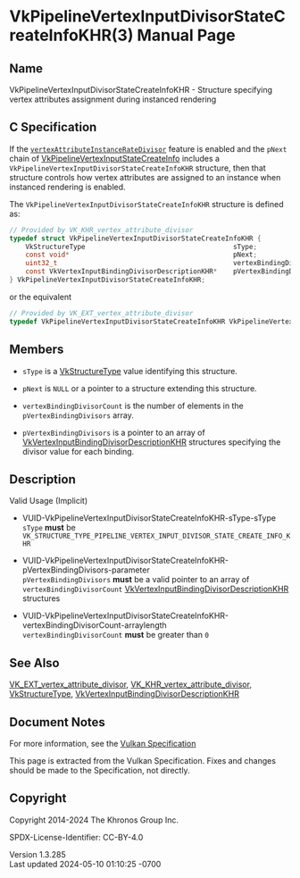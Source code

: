 # VkPipelineVertexInputDivisorStateCreateInfoKHR(3) Manual Page

## Name

VkPipelineVertexInputDivisorStateCreateInfoKHR - Structure specifying
vertex attributes assignment during instanced rendering



## <a href="#_c_specification" class="anchor"></a>C Specification

If the <a
href="https://registry.khronos.org/vulkan/specs/1.3-extensions/html/vkspec.html#features-vertexAttributeInstanceRateDivisor"
target="_blank"
rel="noopener"><code>vertexAttributeInstanceRateDivisor</code></a>
feature is enabled and the `pNext` chain of
[VkPipelineVertexInputStateCreateInfo](https://registry.khronos.org/vulkan/specs/1.3-extensions/man/html/VkPipelineVertexInputStateCreateInfo.html)
includes a `VkPipelineVertexInputDivisorStateCreateInfoKHR` structure,
then that structure controls how vertex attributes are assigned to an
instance when instanced rendering is enabled.

The `VkPipelineVertexInputDivisorStateCreateInfoKHR` structure is
defined as:

``` c
// Provided by VK_KHR_vertex_attribute_divisor
typedef struct VkPipelineVertexInputDivisorStateCreateInfoKHR {
    VkStructureType                                     sType;
    const void*                                         pNext;
    uint32_t                                            vertexBindingDivisorCount;
    const VkVertexInputBindingDivisorDescriptionKHR*    pVertexBindingDivisors;
} VkPipelineVertexInputDivisorStateCreateInfoKHR;
```

or the equivalent

``` c
// Provided by VK_EXT_vertex_attribute_divisor
typedef VkPipelineVertexInputDivisorStateCreateInfoKHR VkPipelineVertexInputDivisorStateCreateInfoEXT;
```

## <a href="#_members" class="anchor"></a>Members

- `sType` is a [VkStructureType](https://registry.khronos.org/vulkan/specs/1.3-extensions/man/html/VkStructureType.html) value identifying
  this structure.

- `pNext` is `NULL` or a pointer to a structure extending this
  structure.

- `vertexBindingDivisorCount` is the number of elements in the
  `pVertexBindingDivisors` array.

- `pVertexBindingDivisors` is a pointer to an array of
  [VkVertexInputBindingDivisorDescriptionKHR](https://registry.khronos.org/vulkan/specs/1.3-extensions/man/html/VkVertexInputBindingDivisorDescriptionKHR.html)
  structures specifying the divisor value for each binding.

## <a href="#_description" class="anchor"></a>Description

Valid Usage (Implicit)

- <a
  href="#VUID-VkPipelineVertexInputDivisorStateCreateInfoKHR-sType-sType"
  id="VUID-VkPipelineVertexInputDivisorStateCreateInfoKHR-sType-sType"></a>
  VUID-VkPipelineVertexInputDivisorStateCreateInfoKHR-sType-sType  
  `sType` **must** be
  `VK_STRUCTURE_TYPE_PIPELINE_VERTEX_INPUT_DIVISOR_STATE_CREATE_INFO_KHR`

- <a
  href="#VUID-VkPipelineVertexInputDivisorStateCreateInfoKHR-pVertexBindingDivisors-parameter"
  id="VUID-VkPipelineVertexInputDivisorStateCreateInfoKHR-pVertexBindingDivisors-parameter"></a>
  VUID-VkPipelineVertexInputDivisorStateCreateInfoKHR-pVertexBindingDivisors-parameter  
  `pVertexBindingDivisors` **must** be a valid pointer to an array of
  `vertexBindingDivisorCount`
  [VkVertexInputBindingDivisorDescriptionKHR](https://registry.khronos.org/vulkan/specs/1.3-extensions/man/html/VkVertexInputBindingDivisorDescriptionKHR.html)
  structures

- <a
  href="#VUID-VkPipelineVertexInputDivisorStateCreateInfoKHR-vertexBindingDivisorCount-arraylength"
  id="VUID-VkPipelineVertexInputDivisorStateCreateInfoKHR-vertexBindingDivisorCount-arraylength"></a>
  VUID-VkPipelineVertexInputDivisorStateCreateInfoKHR-vertexBindingDivisorCount-arraylength  
  `vertexBindingDivisorCount` **must** be greater than `0`

## <a href="#_see_also" class="anchor"></a>See Also

[VK_EXT_vertex_attribute_divisor](https://registry.khronos.org/vulkan/specs/1.3-extensions/man/html/VK_EXT_vertex_attribute_divisor.html),
[VK_KHR_vertex_attribute_divisor](https://registry.khronos.org/vulkan/specs/1.3-extensions/man/html/VK_KHR_vertex_attribute_divisor.html),
[VkStructureType](https://registry.khronos.org/vulkan/specs/1.3-extensions/man/html/VkStructureType.html),
[VkVertexInputBindingDivisorDescriptionKHR](https://registry.khronos.org/vulkan/specs/1.3-extensions/man/html/VkVertexInputBindingDivisorDescriptionKHR.html)

## <a href="#_document_notes" class="anchor"></a>Document Notes

For more information, see the <a
href="https://registry.khronos.org/vulkan/specs/1.3-extensions/html/vkspec.html#VkPipelineVertexInputDivisorStateCreateInfoKHR"
target="_blank" rel="noopener">Vulkan Specification</a>

This page is extracted from the Vulkan Specification. Fixes and changes
should be made to the Specification, not directly.

## <a href="#_copyright" class="anchor"></a>Copyright

Copyright 2014-2024 The Khronos Group Inc.

SPDX-License-Identifier: CC-BY-4.0

Version 1.3.285  
Last updated 2024-05-10 01:10:25 -0700
